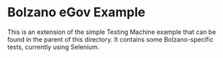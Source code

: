 Bolzano eGov Example
====================

This is an extension of the simple Testing Machine example that can be found in
the parent of this directory. It contains some Bolzano-specific tests, currently
using Selenium.
